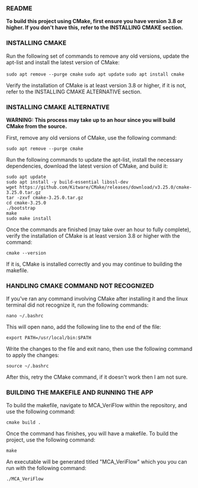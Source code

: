 ### README ###

**To build this project using CMake, first ensure you have version 3.8 or higher. If you don't have this, refer to the INSTALLING CMAKE section.**

### INSTALLING CMAKE ###
Run the following set of commands to remove any old versions, update the apt-list and install the latest version of CMake:

`sudo apt remove --purge cmake`
`sudo apt update`
`sudo apt install cmake`

Verify the installation of CMake is at least version 3.8 or higher, if it is not, refer to the INSTALLING CMAKE ALTERNATIVE section.

### INSTALLING CMAKE ALTERNATIVE ###
**WARNING: This process may take up to an hour since you will build CMake from the source.**

First, remove any old versions of CMake, use the following command:

`sudo apt remove --purge cmake`

Run the following commands to update the apt-list, install the necessary dependencies, download the latest version of CMake, and build it:

```
sudo apt update
sudo apt install -y build-essential libssl-dev
wget https://github.com/Kitware/CMake/releases/download/v3.25.0/cmake-3.25.0.tar.gz
tar -zxvf cmake-3.25.0.tar.gz
cd cmake-3.25.0
./bootstrap
make
sudo make install
```

Once the commands are finished (may take over an hour to fully complete), verify the installation of CMake is at least version 3.8 or higher with the command:

`cmake --version`

If it is, CMake is installed correctly and you may continue to building the makefile.

### HANDLING CMAKE COMMAND NOT RECOGNIZED ###
If you've ran any command involving CMake after installing it and the linux terminal did not recognize it, run the following commands:

`nano ~/.bashrc`

This will open nano, add the following line to the end of the file:

`export PATH=/usr/local/bin:$PATH`

Write the changes to the file and exit nano, then use the following command to apply the changes:

`source ~/.bashrc`

After this, retry the CMake command, if it doesn't work then I am not sure.

### BUILDING THE MAKEFILE AND RUNNING THE APP ###
To build the makefile, navigate to MCA_VeriFlow within the repository, and use the following command:

`cmake build .`

Once the command has finishes, you will have a makefile. To build the project, use the following command:

`make`

An executable will be generated titled "MCA_VeriFlow" which you you can run with the following command:

`./MCA_VeriFlow`
